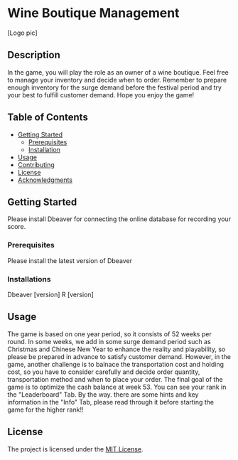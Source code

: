 # Wine Boutique Management

[Logo pic]

## Description

In the game, you will play the role as an owner of a wine boutique. Feel free to manage your inventory and decide when to order. Remember to prepare enough inventory for the surge demand before the festival period and try your best to fulfill customer demand. 
Hope you enjoy the game!


## Table of Contents

- [Getting Started](#getting-started)
  - [Prerequisites](#prerequisites)
  - [Installation](#installation)
- [Usage](#usage)
- [Contributing](#contributing)
- [License](#license)
- [Acknowledgments](#acknowledgments)

## Getting Started

Please install Dbeaver for connecting the online database for recording your score.

### Prerequisites

Please install the latest version of Dbeaver

### Installations
Dbeaver [version]
R [version]

## Usage

The game is based on one year period, so it consists of 52 weeks per round. In some weeks, we add in some surge demand period such as Christmas and Chinese New Year to enhance the reality and playability, so please be prepared in advance to satisfy customer demand. However, in the game, another challenge is to balnace the transportation cost and holding cost, so you have to consider carefully and decide order quantity, transportation method and when to place your order. The final goal of the game is to optimize the cash balance at week 53. You can see your rank in the "Leaderboard" Tab. By the way. there are some hints and key information in the "Info" Tab, please read through it before starting the game for the higher rank!!

## License

The project is licensed under the [MIT License](LICENSE).
